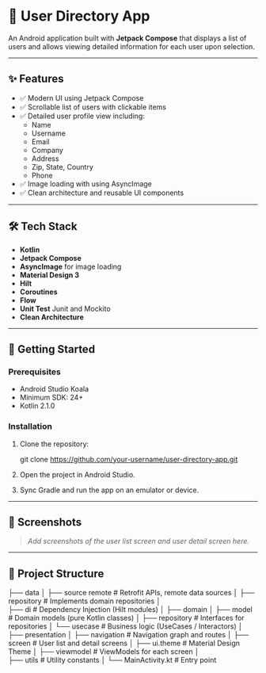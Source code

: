 
# 📱 User Directory App

An Android application built with **Jetpack Compose** that displays a list of users and allows viewing detailed information for each user upon selection.

---

## ✨ Features

- ✅ Modern UI using Jetpack Compose
- ✅ Scrollable list of users with clickable items
- ✅ Detailed user profile view including:
  - Name
  - Username
  - Email
  - Company
  - Address
  - Zip, State, Country
  - Phone
- ✅ Image loading with using AsyncImage
- ✅ Clean architecture and reusable UI components

---

## 🛠️ Tech Stack

- **Kotlin**
- **Jetpack Compose**
- **AsyncImage** for image loading
- **Material Design 3**
- **Hilt**
- **Coroutines**
- **Flow**
- **Unit Test** Junit and Mockito
- **Clean Architecture** 
---

## 🚀 Getting Started

### Prerequisites

- Android Studio Koala
- Minimum SDK: 24+
- Kotlin 2.1.0

### Installation

1. Clone the repository:
  
   git clone https://github.com/your-username/user-directory-app.git

2. Open the project in Android Studio.

3. Sync Gradle and run the app on an emulator or device.

---

## 📸 Screenshots

> _Add screenshots of the user list screen and user detail screen here._

---

## 📂 Project Structure

├── data
│   ├── source remote        # Retrofit APIs, remote data sources
│   ├── repository           # Implements domain repositories
│  
├── di                       # Dependency Injection (Hilt modules)
│
├── domain
│   ├── model                # Domain models (pure Kotlin classes)
│   ├── repository           # Interfaces for repositories
│   └── usecase              # Business logic (UseCases / Interactors)
│
├── presentation
│   ├── navigation            # Navigation graph and routes
│   ├── screen                # User list and detail screens
│   ├── ui.theme              # Material Design Theme
│   ├── viewmodel             # ViewModels for each screen
│   
├── utils                    # Utility constants
│
└── MainActivity.kt          # Entry point


